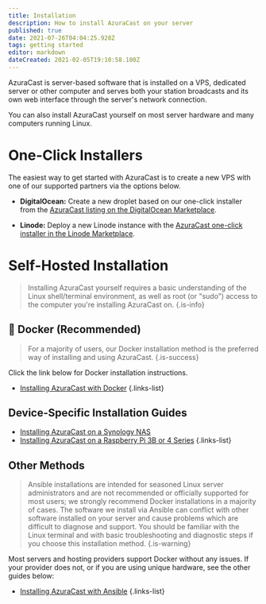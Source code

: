 ```yaml
---
title: Installation
description: How to install AzuraCast on your server
published: true
date: 2021-07-26T04:04:25.928Z
tags: getting started
editor: markdown
dateCreated: 2021-02-05T19:10:58.100Z
---
```


AzuraCast is server-based software that is installed on a VPS, dedicated server or other computer and serves both your station broadcasts and its own web interface through the server's network connection.

You can also install AzuraCast yourself on most server hardware and many computers running Linux.

# One-Click Installers

The easiest way to get started with AzuraCast is to create a new VPS with one of our supported partners via the options below.

- **DigitalOcean:** Create a new droplet based on our one-click installer from the [AzuraCast listing on the DigitalOcean Marketplace](https://marketplace.digitalocean.com/apps/azuracast?refcode=1023fa8af513).

- **Linode:** Deploy a new Linode instance with the [AzuraCast one-click installer in the Linode Marketplace](https://www.linode.com/marketplace/apps/linode/azuracast/?r=68daf2976efcb77d2e3d4ced67a02b031edc3ba1).

# Self-Hosted Installation

> Installing AzuraCast yourself requires a basic understanding of the Linux shell/terminal environment, as well as root (or "sudo") access to the computer you're installing AzuraCast on.
{.is-info}

## :whale: Docker (Recommended)

> For a majority of users, our Docker installation method is the preferred way of installing and using AzuraCast.
{.is-success}

Click the link below for Docker installation instructions.

- [Installing AzuraCast with Docker](/en/getting-started/installation/docker)
{.links-list}

## Device-Specific Installation Guides

- [Installing AzuraCast on a Synology NAS](/en/getting-started/installation/synology)
- [Installing AzuraCast on a Raspberry Pi 3B or 4 Series](/en/getting-started/installation/raspberry-pi)
{.links-list}

## Other Methods

> Ansible installations are intended for seasoned Linux server administrators and are not recommended or officially supported for most users; we strongly recommend Docker installations in a majority of cases. The software we install via Ansible can conflict with other software installed on your server and cause problems which are difficult to diagnose and support. You should be familiar with the Linux terminal and with basic troubleshooting and diagnostic steps if you choose this installation method.
{.is-warning}

Most servers and hosting providers support Docker without any issues. If your provider does not, or if you are using unique hardware, see the other guides below:

- [Installing AzuraCast with Ansible](/en/getting-started/installation/ansible)
{.links-list}
